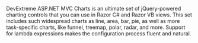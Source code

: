 DevExtreme ASP.NET MVC Charts is an ultimate set of jQuery-powered charting controls that you can use in Razor C\# and Razor VB views. This set includes such widespread charts as line, area, bar, pie, as well as more task-specific charts, like funnel, treemap, polar, radar, and more. Support for lambda expressions makes the configuration process fluent and natural.